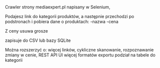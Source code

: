 Crawler strony mediaexpert.pl napisany w Selenium, 

Podajesz link do kategorii produktów, a następnie przechodzi po podstronach i pobiera dane o produktach:
-nazwa
-cena

Z ceny usuwa grosze

zapisuje do CSV lub bazy SQLite 

Można rozszerzyć o: 
więcej linków, 
cykliczne skanowanie, 
rozpoznawanie zmiany w cenie,
REST API 
UI
więcej formatów exportu
podział na tabele do kategorii
